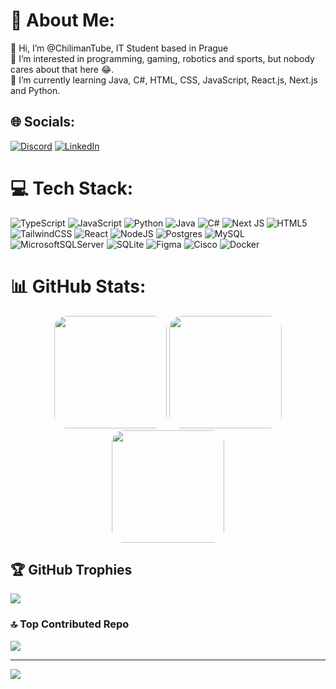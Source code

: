 # 💫 About Me:
👋 Hi, I’m @ChilimanTube, IT Student based in Prague<br>👀 I’m interested in programming, gaming, robotics and sports, but nobody cares about that here 😂.<br>🌱 I’m currently learning Java, C#, HTML, CSS, JavaScript, React.js, Next.js and Python.


## 🌐 Socials:
[![Discord](https://img.shields.io/badge/Discord-%237289DA.svg?logo=discord&logoColor=white)](https://discord.gg/AKBhAKRmQs) [![LinkedIn](https://img.shields.io/badge/LinkedIn-%230077B5.svg?logo=linkedin&logoColor=white)](https://linkedin.com/in/kralvojtech)

# 💻 Tech Stack:
![TypeScript](https://img.shields.io/badge/typescript-%23007ACC.svg?style=for-the-badge&logo=typescript&logoColor=white) ![JavaScript](https://img.shields.io/badge/javascript-%23323330.svg?style=for-the-badge&logo=javascript&logoColor=%23F7DF1E) ![Python](https://img.shields.io/badge/python-3670A0?style=for-the-badge&logo=python&logoColor=ffdd54) ![Java](https://img.shields.io/badge/java-%23ED8B00.svg?style=for-the-badge&logo=openjdk&logoColor=white) ![C#](https://img.shields.io/badge/c%23-%23239120.svg?style=for-the-badge&logo=csharp&logoColor=white) ![Next JS](https://img.shields.io/badge/Next-black?style=for-the-badge&logo=next.js&logoColor=white) ![HTML5](https://img.shields.io/badge/html5-%23E34F26.svg?style=for-the-badge&logo=html5&logoColor=white) ![TailwindCSS](https://img.shields.io/badge/tailwindcss-%2338B2AC.svg?style=for-the-badge&logo=tailwind-css&logoColor=white) ![React](https://img.shields.io/badge/react-%2320232a.svg?style=for-the-badge&logo=react&logoColor=%2361DAFB) ![NodeJS](https://img.shields.io/badge/node.js-6DA55F?style=for-the-badge&logo=node.js&logoColor=white) ![Postgres](https://img.shields.io/badge/postgres-%23316192.svg?style=for-the-badge&logo=postgresql&logoColor=white) ![MySQL](https://img.shields.io/badge/mysql-4479A1.svg?style=for-the-badge&logo=mysql&logoColor=white) ![MicrosoftSQLServer](https://img.shields.io/badge/Microsoft%20SQL%20Server-CC2927?style=for-the-badge&logo=microsoft%20sql%20server&logoColor=white) ![SQLite](https://img.shields.io/badge/sqlite-%2307405e.svg?style=for-the-badge&logo=sqlite&logoColor=white) ![Figma](https://img.shields.io/badge/figma-%23F24E1E.svg?style=for-the-badge&logo=figma&logoColor=white) ![Cisco](https://img.shields.io/badge/cisco-%23049fd9.svg?style=for-the-badge&logo=cisco&logoColor=black) ![Docker](https://img.shields.io/badge/docker-%230db7ed.svg?style=for-the-badge&logo=docker&logoColor=white)
# 📊 GitHub Stats:
<div align="center">
  <img src="https://github-readme-stats.vercel.app/api?username=ChilimanTube&theme=aura_dark&hide_border=true&include_all_commits=false&count_private=false" height="180px" style="border-radius: 20px;"/>
  <img src="https://github-readme-streak-stats.herokuapp.com/?user=ChilimanTube&theme=aura_dark&hide_border=true" height="180px" style="border-radius: 20px;"/>
  <img src="https://github-readme-stats.vercel.app/api/top-langs/?username=ChilimanTube&theme=aura_dark&hide_border=true&include_all_commits=true&count_private=true&layout=compact" height="180px" style="border-radius: 20px;"/>
</div>

## 🏆 GitHub Trophies
![](https://github-profile-trophy.vercel.app/?username=ChilimanTube&theme=radical&no-frame=false&no-bg=false&margin-w=4)

### 🔝 Top Contributed Repo
![](https://github-contributor-stats.vercel.app/api?username=ChilimanTube&limit=5&theme=radical&hide_border=true&combine_all_yearly_contributions=true)

---
[![](https://visitcount.itsvg.in/api?id=ChilimanTube&icon=0&color=0)](https://visitcount.itsvg.in)
